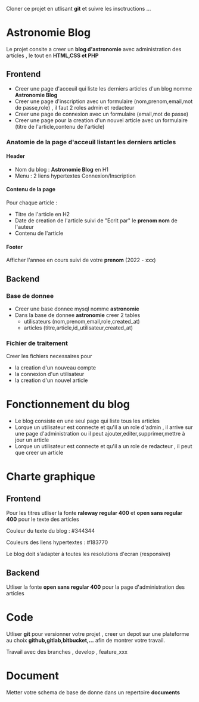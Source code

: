 Cloner ce projet en utlisant **git** et suivre les insctructions ...


# Astronomie Blog

Le projet consite a creer un **blog d'astronomie** avec administration
des articles , le tout en **HTML,CSS et PHP**

## Frontend

- Creer une page d'acceuil qui liste les derniers articles d'un blog
nomme **Astronomie Blog**
- Creer une page d'inscription avec un formulaire (nom,prenom,email,mot
de passe,role) , il faut 2 roles admin et redacteur
- Creer une page de connexion avec un formulaire (email,mot de passe)
- Creer une page pour la creation d'un nouvel article avec un formulaire
(titre de l'article,contenu de l'article)

### Anatomie de la page d'acceuil listant les derniers articles

#### Header

- Nom du blog : **Astronomie Blog** en H1
- Menu : 2 liens hypertextes Connexion/Inscription

#### Contenu de la page

Pour chaque article :

- Titre de l'article en H2
- Date de creation de l'article suivi de "Ecrit par" le **prenom nom**
de l'auteur
- Contenu de l'article

#### Footer

Afficher l'annee en cours suivi de votre **prenom** (2022 - xxx)

## Backend

### Base de donnee

- Creer une base donnee mysql nomme **astronomie**
- Dans la base de donnee **astronomie** creer 2 tables
    - utilisateurs (nom,prenom,email,role,created_at)
    - articles (titre,article,id_utilisateur,created_at)

### Fichier de traitement

Creer les fichiers necessaires pour

- la creation d'un nouveau compte
- la connexion d'un utilisateur
- la creation d'un nouvel article

# Fonctionnement du blog

- Le blog consiste en une seul page qui liste tous les articles
- Lorque un utilisateur est connecte et qu'il a un role d'admin , il
arrive sur une page d'administration ou il peut
ajouter,editer,supprimer,mettre à jour un article
- Lorque un utilisateur est connecte et qu'il a un role de redacteur ,
il peut que creer un article

# Charte graphique

## Frontend

Pour les titres utliser la fonte **raleway regular 400** et **open sans
regular 400** pour le texte des articles

Couleur du texte du blog : #344344

Couleurs des liens hypertextes : #183770

Le blog doit s'adapter à toutes les resolutions d'ecran (responsive)

## Backend

Utliser la fonte **open sans regular 400** pour la page d'administration
des articles

# Code

Utliser **git** pour versionner votre projet , creer un depot sur une
plateforme au choix **github,gitlab,bitbucket,...** afin de montrer
votre travail.

Travail avec des branches , develop , feature_xxx

# Document

Metter votre schema de base de donne dans un repertoire **documents**